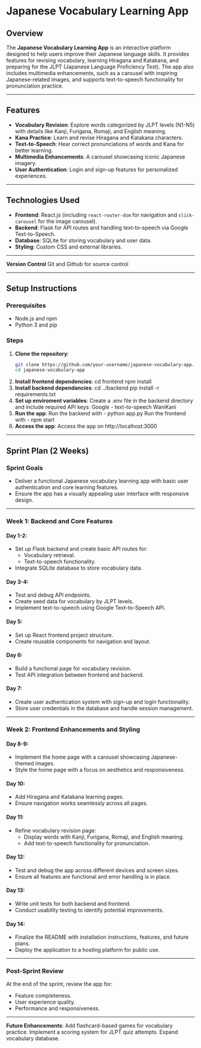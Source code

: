# Japanese Vocabulary Learning App

## Overview
The **Japanese Vocabulary Learning App** is an interactive platform designed to help users improve their Japanese language skills. It provides features for revising vocabulary, learning Hiragana and Katakana, and preparing for the JLPT (Japanese Language Proficiency Test). The app also includes multimedia enhancements, such as a carousel with inspiring Japanese-related images, and supports text-to-speech functionality for pronunciation practice.

---

## Features
- **Vocabulary Revision**: Explore words categorized by JLPT levels (N1-N5) with details like Kanji, Furigana, Romaji, and English meaning.
- **Kana Practice**: Learn and revise Hiragana and Katakana characters.
- **Text-to-Speech**: Hear correct pronunciations of words and Kana for better learning.
- **Multimedia Enhancements**: A carousel showcasing iconic Japanese imagery.
- **User Authentication**: Login and sign-up features for personalized experiences.

---

## Technologies Used
- **Frontend**: React.js (including `react-router-dom` for navigation and `slick-carousel` for the image carousel).
- **Backend**: Flask for API routes and handling text-to-speech via Google Text-to-Speech.
- **Database**: SQLite for storing vocabulary and user data.
- **Styling**: Custom CSS and external libraries.

---

**Version Control**
Git and Github for source control

---

## Setup Instructions
### Prerequisites
- Node.js and npm
- Python 3 and pip

### Steps
1. **Clone the repository**:
   ```bash
   git clone https://github.com/your-username/japanese-vocabulary-app.git
   cd japanese-vocabulary-app
2. **Install frontend dependencies**:
  cd frontend
  npm install
3. **Install backend dependancies**:
   cd ../backend
   pip install -r requirements.txt
4. **Set up enviroment variables**:
   Create a .env file in the backend directory and include required API keys:
   Google - text-to-speech
   WaniKani
5. **Run the app**:
   Run the backend with - python app.py
   Run the frontend with - npm start
6. **Access the app**:
   Access the app on http://localhost:3000

---

## Sprint Plan (2 Weeks)

### **Sprint Goals**
- Deliver a functional Japanese vocabulary learning app with basic user authentication and core learning features.
- Ensure the app has a visually appealing user interface with responsive design.

---

### **Week 1: Backend and Core Features**
#### Day 1-2:
- Set up Flask backend and create basic API routes for:
  - Vocabulary retrieval.
  - Text-to-speech functionality.
- Integrate SQLite database to store vocabulary data.

#### Day 3-4:
- Test and debug API endpoints.
- Create seed data for vocabulary by JLPT levels.
- Implement text-to-speech using Google Text-to-Speech API.

#### Day 5:
- Set up React frontend project structure.
- Create reusable components for navigation and layout.

#### Day 6:
- Build a functional page for vocabulary revision.
- Test API integration between frontend and backend.

#### Day 7:
- Create user authentication system with sign-up and login functionality.
- Store user credentials in the database and handle session management.

---

### **Week 2: Frontend Enhancements and Styling**
#### Day 8-9:
- Implement the home page with a carousel showcasing Japanese-themed images.
- Style the home page with a focus on aesthetics and responsiveness.

#### Day 10:
- Add Hiragana and Katakana learning pages.
- Ensure navigation works seamlessly across all pages.

#### Day 11:
- Refine vocabulary revision page:
  - Display words with Kanji, Furigana, Romaji, and English meaning.
  - Add text-to-speech functionality for pronunciation.

#### Day 12:
- Test and debug the app across different devices and screen sizes.
- Ensure all features are functional and error handling is in place.

#### Day 13:
- Write unit tests for both backend and frontend.
- Conduct usability testing to identify potential improvements.

#### Day 14:
- Finalize the README with installation instructions, features, and future plans.
- Deploy the application to a hosting platform for public use.

---

### **Post-Sprint Review**
At the end of the sprint, review the app for:
- Feature completeness.
- User experience quality.
- Performance and responsiveness.

---

**Future Enhancements**:
Add flashcard-based games for vocabulary practice.
Implement a scoring system for JLPT quiz attempts.
Expand vocabulary database.




   
